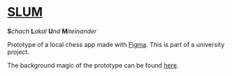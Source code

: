 # [SLUM](https://hanshar.github.io/Slum/)
**S***chach* **L***okal* **U***nd* **M***iteinander*

Prototype of a local chess app made with [Figma](https://www.figma.com/).
This is part of a university project.

The background magic of the prototype can be found [here](https://www.figma.com/file/CNU6jJzeZcuZcBuW9ICnSo/Chess?node-id=0%3A1).
